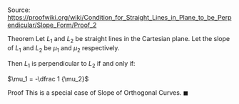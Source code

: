 # 

Source: https://proofwiki.org/wiki/Condition_for_Straight_Lines_in_Plane_to_be_Perpendicular/Slope_Form/Proof_2

Theorem
Let $L_1$ and $L_2$ be straight lines in the Cartesian plane.
Let the slope of $L_1$ and $L_2$ be $\mu_1$ and $\mu_2$ respectively.

Then $L_1$ is perpendicular to $L_2$ if and only if:

$\mu_1 = -\dfrac 1 {\mu_2}$


Proof
This is a special case of Slope of Orthogonal Curves.
$\blacksquare$





